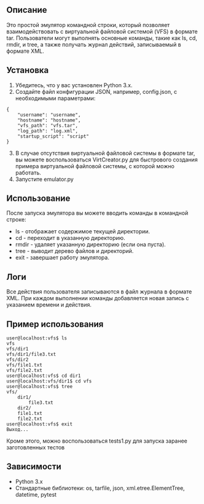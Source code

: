 ## Описание

Это простой эмулятор командной строки, который позволяет взаимодействовать с виртуальной файловой системой (VFS) в формате tar. Пользователи могут выполнять основные команды, такие как ls, cd, rmdir, и tree, а также получать журнал действий, записываемый в формате XML.

## Установка

1. Убедитесь, что у вас установлен Python 3.x.
2. Создайте файл конфигурации JSON, например, config.json, с необходимыми параметрами:
```
{
    "username": "username",
    "hostname": "hostname",
    "vfs_path": "vfs.tar",
    "log_path": "log.xml",
    "startup_script": "script"
}
```
3. В случае отсутствия виртуальной файловой системы в формате tar, вы можете воспользоваться VirtCreator.py для быстрового создания примера виртуальной файловой системы, с которой можно работать.
4. Запустите emulator.py

## Использование
После запуска эмулятора вы можете вводить команды в командной строке:

- ls - отображает содержимое текущей директории.
- cd <path> - переходит в указанную директорию.
- rmdir <path> - удаляет указанную директорию (если она пуста).
- tree - выводит дерево файлов и директорий.
- exit - завершает работу эмулятора.

## Логи
Все действия пользователя записываются в файл журнала в формате XML. При каждом выполнении команды добавляется новая запись с указанием времени и действия.

## Пример использования
```
user@localhost:vfs$ ls
vfs
vfs/dir1
vfs/dir1/file3.txt
vfs/dir2
vfs/file1.txt
vfs/file2.txt
user@localhost:vfs$ cd dir1
user@localhost:vfs/dir1$ cd vfs
user@localhost:vfs$ tree
vfs/
    dir1/
        file3.txt
    dir2/
    file1.txt
    file2.txt
user@localhost:vfs$ exit
Выход...
```
Кроме этого, можно воспользоваться tests1.py для запуска заранее заготовленных тестов
## Зависимости
- Python 3.x
- Стандартные библиотеки: os, tarfile, json, xml.etree.ElementTree, datetime, pytest
